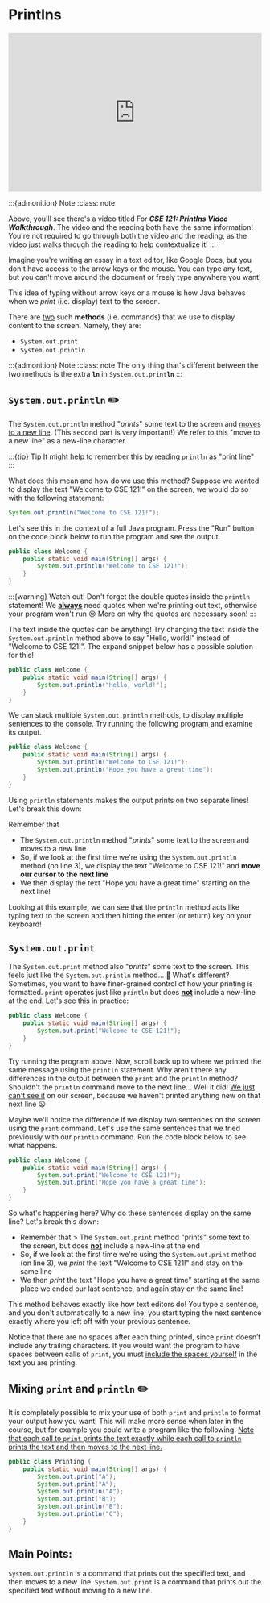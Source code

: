 # Printlns

<div style="position: relative; padding-bottom: 62.5%; height: 0;">
    <iframe src="https://www.youtube.com/embed/2v3YzZGF4TA" frameborder="0" webkitallowfullscreen mozallowfullscreen allowfullscreen style="position: absolute; top: 0; left: 0; width: 100%; height: 100%;"></iframe>
</div>

:::{admonition} Note
:class: note

Above, you'll see there's a video titled For ***CSE 121: Printlns Video Walkthrough***. The video and the reading both have the same information! You're not required to go through both the video and the reading, as the video just walks through the reading to help contextualize it!
:::

Imagine you're writing an essay in a text editor, like Google Docs, but you don't have access to the arrow keys or the mouse. You can type any text, but you can't move around the document or freely type anywhere you want! 

This idea of typing without arrow keys or a mouse is how Java behaves when we *print* (i.e. display) text to the screen. 

There are <ins>two</ins> such **methods** (i.e. commands) that we use to display content to the screen. Namely, they are:
- `System.out.print`
- `System.out.println`

:::{admonition} Note
:class: note
The only thing that's different between the two methods is the extra **`ln`** in `System.out.print`**`ln`**
:::

## `System.out.println` ✏️

The `System.out.println` method "*prints*" some text to the screen and <ins>moves to a new line</ins>. (This second part is very important!) We refer to this "move to a new line" as a new-line character. 

:::{tip} Tip
It might help to remember this by reading `println` as "print line"
:::

What does this mean and how do we use this method? Suppose we wanted to display the text "Welcome to CSE 121!" on the screen, we would do so with the following statement:

``` java 
System.out.println("Welcome to CSE 121!"); 
```


Let's see this in the context of a full Java program. Press the "Run" button on the code block below to run the program and see the output.

``` java
public class Welcome {
    public static void main(String[] args) {
        System.out.println("Welcome to CSE 121!");
    }
}
```

:::{warning} Watch out!
Don't forget the double quotes inside the `println` statement! We <ins>**always**</ins> need quotes when we're printing out text, otherwise your program won't run 😢 More on why the quotes are necessary soon!
:::

The text inside the quotes can be anything! Try changing the text inside the `System.out.println` method above to say "Hello, world!" instead of "Welcome to CSE 121!". The expand snippet below has a possible solution for this!

``` java
public class Welcome {
    public static void main(String[] args) {
        System.out.println("Hello, world!");
    }
}
```

We can stack multiple `System.out.println` methods, to display multiple sentences to the console. Try running the following program and examine its output.

``` java
public class Welcome {
    public static void main(String[] args) {
        System.out.println("Welcome to CSE 121!");
        System.out.println("Hope you have a great time");
    }
}
```

Using `println` statements makes the output prints on two separate lines! Let's break this down:

Remember that

- The `System.out.println` method "*prints*" some text to the screen and moves to a new line
- So, if we look at the first time we're using the `System.out.println` method (on line 3), we display the text "Welcome to CSE 121!" and **move our cursor to the next line**
- We then display the text "Hope you have a great time" starting on the next line!

Looking at this example, we can see that the `println` method acts like typing text to the screen and then hitting the enter (or return) key on your keyboard!

## `System.out.print`

The `System.out.print` method also "*prints*" some text to the screen. This feels just like the `System.out.println` method... 🤔 What's different? Sometimes, you want to have finer-grained control of how your printing is formatted. `print` operates just like `println` but does <ins>**not**</ins> include a new-line at the end. Let's see this in practice:

``` java
public class Welcome {
    public static void main(String[] args) {
        System.out.print("Welcome to CSE 121!");
    }
}
```

Try running the program above. Now, scroll back up to where we printed the same message using the `println` statement. Why aren't there any differences in the output between the `print` and the `println` method? Shouldn't the `println` command move to the next line... Well it did! <ins>We just can't see it</ins> on our screen, because we haven't printed anything new on that next line 😦 

Maybe we'll notice the difference if we display two sentences on the screen using the `print` command. Let's use the same sentences that we tried previously with our `println` command. Run the code block below to see what happens. 

``` java
public class Welcome {
    public static void main(String[] args) {
        System.out.print("Welcome to CSE 121!");
        System.out.print("Hope you have a great time");
    }
}
```

So what's happening here? Why do these sentences display on the same line? Let's break this down: 

- Remember that > The `System.out.print` method "prints" some text to the screen, but does <ins>**not**</ins> include a new-line at the end
- So, if we look at the first time we're using the `System.out.print` method (on line 3), we *print* the text "Welcome to CSE 121!" and stay on the same line
- We then *print* the text "Hope you have a great time" starting at the same place we ended our last sentence, and again stay on the same line!

This method behaves exactly like how text editors do! You type a sentence, and you don't automatically to a new line; you start typing the next sentence exactly where you left off with your previous sentence. 

Notice that there are no spaces after each thing printed, since `print` doesn’t include any trailing characters. If you would want the program to have spaces between calls of `print`, you must <ins>include the spaces yourself</ins> in the text you are printing.

## Mixing `print` and `println` ✏️ 

It is completely possible to mix your use of both `print` and `println` to format your output how you want! This will make more sense when later in the course, but for example you could write a program like the following. <ins>Note that each call to `print` prints the text exactly while each call to `println` prints the text and then moves to the next line.</ins>

``` java
public class Printing {
    public static void main(String[] args) {
        System.out.print("A");
        System.out.print("A");
        System.out.println("A");
        System.out.print("B");
        System.out.println("B");
        System.out.println("C");
    }
}
```

## Main Points:
`System.out.println` is a command that prints out the specified text, and then moves to a new line. 
`System.out.print` is a command that prints out the specified text without moving to a new line. 
